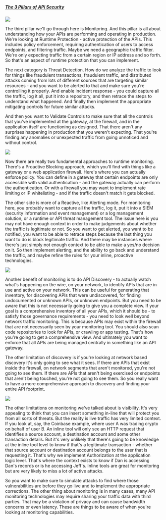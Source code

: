 ##### [The 3 Pillars of API Security](https://university.apisec.ai/products/api-security-fundamentals/categories/2152504686)

![](https://kajabi-storefronts-production.kajabi-cdn.com/kajabi-storefronts-production/file-uploads/site/2147573912/products/e663b1c-a433-3354-3b1f-570d41624beb_65.jpg)

The third pillar we'll go through here is Monitoring. And this pillar is all about understanding how your APIs are performing and operating in production. We're looking at Runtime Protection - active protection of the APIs. This includes policy enforcement, requiring authentication of users to access endpoints, and filtering traffic. Maybe we need a geographic traffic filter. We're only expecting traffic from a certain region or IP address and so forth. So that's an aspect of runtime protection that you can implement. 

The next category is Threat Detection. How do we analyze the traffic to look for things like fraudulent transactions, fraudulent traffic, and distributed attacks coming from lots of different sources that are targeting similar resources - and you want to be alerted to that and make sure you're controlling it properly. And enable incident response - you could capture all the traffic, log it all, put it into a repository, and then retrace the steps to understand what happened. And finally then implement the appropriate mitigating controls for future similar attacks.

And then you want to Validate Controls to make sure that all the controls that you've implemented at the gateway, at the firewall, and in the application itself are functioning as designed. That there aren't any surprises happening in production that you weren't expecting. That you're finding any anomalies or unexpected traffic from going unnoticed and without control.

![](https://kajabi-storefronts-production.kajabi-cdn.com/kajabi-storefronts-production/file-uploads/site/2147573912/products/750d255-e5ff-714b-ddd-386ffe2c546f_66.jpg)

Now there are really two fundamental approaches to runtime monitoring. There's a Proactive Blocking approach, which you'll find with things like a gateway or a web application firewall. Here's where you can actually enforce policy. You can define in a gateway that certain endpoints are only accessible with valid authentication - and the gateway actually can perform the authentication. Or with a firewall you may want to implement rate limiting or IP whitelisting - and if the traffic doesn't match it gets blocked.

The other side is more of a Reactive, like Alerting mode. For monitoring here, you probably want to capture all the traffic, log it, put it into a SIEM (security information and event management) or a log management solution, or a runtime or API threat management tool. The issue here is you may not have enough context in order to make judgements about whether the traffic is legitimate or not. So you want to get alerted, you want to be notified, you want to be able to retrace steps because the last thing you want to do is block legitimate traffic. And there may be instances where there's just simply not enough context to be able to make a yes/no decision on it. So then implement alerting, and the ability to go back and understand the traffic, and maybe refine the rules for your inline, proactive technologies.

![](https://kajabi-storefronts-production.kajabi-cdn.com/kajabi-storefronts-production/file-uploads/site/2147573912/products/7ce36ab-6176-2bc0-05ad-f1fa76f620d2_67.jpg)

Another benefit of monitoring is to do API Discovery - to actually watch what's happening on the wire, on your network, to identify APIs that are in use and active on your network. This can be useful for generating that inventory, for discovering APIs that were undiscovered, for finding undocumented or unknown APIs, or unknown endpoints. But you need to be aware that this is not necessarily going to give you a complete view. If your goal is a comprehensive inventory of all your APIs, which it should be - to satisfy those governance requirements - you need to look well beyond network traffic monitoring. This is because APIs may exist within the firewall that are not necessarily seen by your monitoring tool. You should also scan code repositories to look for APIs, or crawling or app testing. That's how you're going to get a comprehensive view. And ultimately you want to enforce that all APIs are being managed centrally in something like an API gateway. 

The other limitation of discovery is if you're looking at network based discovery it's only going to see what it sees. If there are APIs that exist inside the firewall, on network segments that aren't monitored, you're not going to see them. If there are APIs that aren't being exercised or endpoints that aren't being touched, you're not going to see them. So you really want to have a more comprehensive approach to discovery and finding your entire API footprint.

![](https://kajabi-storefronts-production.kajabi-cdn.com/kajabi-storefronts-production/file-uploads/site/2147573912/products/d80a360-c32-ec7b-0660-0a624f6df3_68.jpg)

The other limitations on monitoring we've talked about is visibility. It's very appealing to think that you can insert something in-line that will protect you from all sorts of threats. But the reality is live traffic has very limited context. If you look at, say, the Coinbase example, where user A was trading crypto on behalf of user B. An inline tool will only see an HTTP request that identifies a source account, a destination account and some other transaction details. But it's very unlikely that there's going to be knowledge at the inline tool level to know if that's a legitimate transaction - whether that source account or destination account belongs to the user that is requesting it. That's why we implement Authorization at the application logic level. That's where the context exists to know if Dan is accessing Dan's records or is he accessing Jeff's. Inline tools are great for monitoring but are very likely to miss a lot of active attacks.

So you want to make sure to simulate attacks to find where those vulnerabilities are before they go live and to implement the appropriate corrections. The other thing about monitoring is in many cases, many API monitoring technologies may require sharing your traffic data with third parties. That may be a violation of privacy and can cause bandwidth concerns or even latency. These are things to be aware of when you're looking at monitoring capabilities.